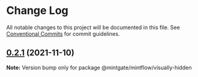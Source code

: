# Change Log

All notable changes to this project will be documented in this file.
See [Conventional Commits](https://conventionalcommits.org) for commit guidelines.

## [0.2.1](https://github.com/vechai/vechaiui/compare/@mintgate/mintflow/visually-hidden@0.1.0...@mintgate/mintflow/visually-hidden@0.2.1) (2021-11-10)

**Note:** Version bump only for package @mintgate/mintflow/visually-hidden
